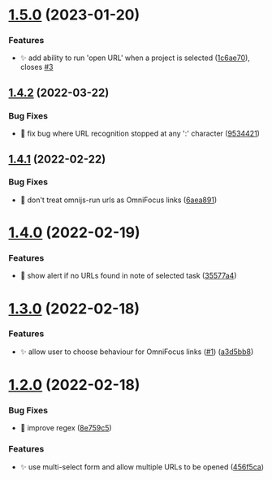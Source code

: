 # [1.5.0](https://github.com/ksalzke/open-url-from-note-omnifocus-plugin/compare/v1.4.2...v1.5.0) (2023-01-20)


### Features

* :sparkles: add ability to run 'open URL' when a project is selected ([1c6ae70](https://github.com/ksalzke/open-url-from-note-omnifocus-plugin/commit/1c6ae701c5cf33be3d855403cd8bc32808635e23)), closes [#3](https://github.com/ksalzke/open-url-from-note-omnifocus-plugin/issues/3)



## [1.4.2](https://github.com/ksalzke/open-url-from-note-omnifocus-plugin/compare/v1.4.1...v1.4.2) (2022-03-22)


### Bug Fixes

* :bug: fix bug where URL recognition stopped at any ':' character ([9534421](https://github.com/ksalzke/open-url-from-note-omnifocus-plugin/commit/95344216c9aa05f7dff33b03850449e89f050a96))



## [1.4.1](https://github.com/ksalzke/open-url-from-note-omnifocus-plugin/compare/v1.4.0...v1.4.1) (2022-02-22)


### Bug Fixes

* :bug: don't treat omnijs-run urls as OmniFocus links ([6aea891](https://github.com/ksalzke/open-url-from-note-omnifocus-plugin/commit/6aea8919b90392cc437251f32f063d5cf2c2aade))



# [1.4.0](https://github.com/ksalzke/open-url-from-note-omnifocus-plugin/compare/v1.3.0...v1.4.0) (2022-02-19)


### Features

* :lipstick: show alert if no URLs found in note of selected task ([35577a4](https://github.com/ksalzke/open-url-from-note-omnifocus-plugin/commit/35577a4b35ed04fd3bc8dcf40df748abd44f6e65))



# [1.3.0](https://github.com/ksalzke/open-url-from-note-omnifocus-plugin/compare/v1.2.0...v1.3.0) (2022-02-18)


### Features

* ✨ allow user to choose behaviour for OmniFocus links ([#1](https://github.com/ksalzke/open-url-from-note-omnifocus-plugin/issues/1)) ([a3d5bb8](https://github.com/ksalzke/open-url-from-note-omnifocus-plugin/commit/a3d5bb8d31a5d14a57a825d4c237f9c5457d3050))



# [1.2.0](https://github.com/ksalzke/open-url-from-note-omnifocus-plugin/compare/456f5cacc122837396dc920ad1ac54e06403b191...v1.2.0) (2022-02-18)


### Bug Fixes

* :bug: improve regex ([8e759c5](https://github.com/ksalzke/open-url-from-note-omnifocus-plugin/commit/8e759c5edd41ca3c068e2f62a23a0099df79b4e6))


### Features

* :sparkles: use multi-select form and allow multiple URLs to be opened ([456f5ca](https://github.com/ksalzke/open-url-from-note-omnifocus-plugin/commit/456f5cacc122837396dc920ad1ac54e06403b191))




